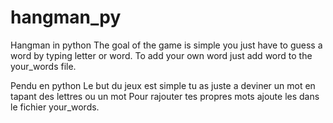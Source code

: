 # hangman_py
Hangman in python
The goal of the game is simple you just have to guess a word by typing letter or word.
To add your own word just add word to the your_words file.

Pendu en python
Le but du jeux est simple tu as juste a deviner un mot en tapant des lettres ou un mot
Pour rajouter tes propres mots ajoute les dans le fichier your_words.
